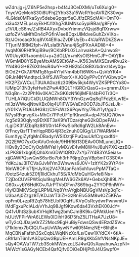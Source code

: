 wZdrujg+j/Z6NP5e2hsp+b4f4J3CeDXMi/uTs6XuIg0=
TnycVQeMohS30i8UFhj2Yhb33a15WcRYbcAVRZK30vg=
4LGlds0MFkaSyv5debeGpqsr5eCJf/zERScMAI+OmT0=
xi3u4zMELpsxyEkHfJ1Xhg7dUMNso5ypiRBar/g8FyY=
z1VULcS6nv/ZsRB4AXyxDvboYrimmzVQsjd8qI1Xrww=
uzfoZVNsMfhDn4cPGflrA1ee8DqxUlMdveGuhZxViXo=
8z/JOrocaqXfcq8VX4E9IaJZvDFUyEb+4VJaRWDkZSw=
TTjuriM8RM2fph+WLslaBt7iAnu4jSgiPXnAADli8+4=
/wqM0i0RHtfKqiB9w/9CKbRPL02LalrwakbA+QJnwo8=
W0UuyiOR+xombU+y+2dGLl/n+mKsOISHmCJP+OAYj1I=
WGmMD8YlSByeMtxAMS9Et6Ah+JK563wMXSEswiRvu2k=
YN48GG+8Z6Xh1euR4wY+HXH92b5O8BXrbdrvzI4vy0g=
BiOd2+Gk7JPIM1g8fgx4YfylNm4bbTt6WKn+QsVbYK4=
QRJnNNfAndtpcL94fSJWPbxrX+XJQQyPPvCtYVGbwpQ=
HX2PZxWCuLT3UAAGxz6z309Bw5kjk4WyVZK5PPCYo80=
lUMpQ13N3yfeHwhZPwA4BQLTHGRCrQasG+s+qmrmJXs=
N3qBn+2z2Ph16v0KACZkGK6zNfi6jIMF9/4bFKlTr3Q=
TUHLA7iQUCkDLUQjNWh8O/Y3YmGzwQq8qTFdzE/Lw1E=
ml3zWWoxjNtwXBx0Iq4U1iFWGVeEn0OD7JbJF6JsLJk=
yY01KV/FtU6UHG8z/ChFcWzS6PqwYry/7RuY1yt/gq0=
N7ysRFqnvgKk+MhCr7PPeUF1pfKkwdA+dp475UQ7i0w=
/cg5d93Oqlyrq9EtX6T3aK9feTCza/qheG2kQDpePAU=
rLgiDK3fJZbqRz881/0rrI4FKwSioRd6gIW2Lk8AnEw=
0fFncyQsfTTmHqpRBG4jR3c2nuh0QlGg/Lii7WARMl4=
EumXygiZyfgMnDBadyrWSIOztjFPuQauUkfCrgxxdf4=
2Q2EWO7yxGeAVuOnlolc/9HHR6t13DEAv0OMLunoLlQ=
HQv8y3OoC/yOqMMYeHyMX/vE4wM8W4vJ8uNPXQkzzBQ=
xLPK891xbg6fjQhbXmGDW1QROv7xYp7iY4B3YA5eias=
xjjGAWPQswQwS6srBo7bh3rhP6jrgZqyVBp5mTG3S0A=
YdKcJaJ3lTCVaGJvMYm3Wnwws9J0V+1zltYK2x9YtP4=
16nW8OPlkTfjHJyXnj2V470UpnFah5xh1uvcPpM7TaQ=
/0otzS4zuk5Z0fj1lldCkhuT5S/R/dMbQuHGvfe6iNs=
T2jDoCUVEPWSqlul9sgMeUW6GZk6AV+GebsXjh89LiY=
G60x+ybY6HdKGvJ1JrPTVoDFvn7S69bg+2YYOP6nlWY=
l4y/DBMKVSdgILRPMLNq8YtrAYgjbNBUGgVMsVp3qTc=
U3baAj0Zzgz8T/KDJaVT3lZHGzRnEIv5SM8wIOZ5KFA=
opFm0L+zpRfZq578hEUbI9OqHUKVpOsRcydwrPwnvmU=
lMdFgxuPcIALd/vYhJq98Jgf9Kow6da43VxhEK00JcY=
Q41vUhtSzSubKVHqlKfwg2bmCJmBK9k+QPAtkUenIYE=
hUUtVFPirWrA6LEWs0IDihH96l75fsZ5LlTHaA7UzU8=
wTy2cQJDajw0rZZ2Moc9EgHuBiyFdwsQSw4ERzdZ5Vc=
t71kIomx7bCIQU1+pUvWAywNYwiI05f4mzNE+6Iihj8=
MqCBNaFafbh3SxCqbLWqNNzXo/Ls/Cew1XYdCX+6tiA=
cRh1ahT6n1vASDpQwGBpUEHAmLR9gXKb5hfVNsNKpJE=
sQy4OAWaTW7zb3SokMWpvzqLSJ4wQ0sXayahuwAzpNI=
1AIWcYisGAGyNCEb4QafQjfv0OiOeDHjPt0J4USwpf0=
